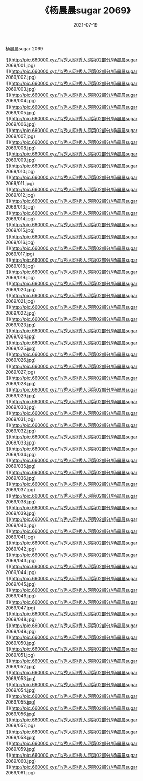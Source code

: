﻿---
layout: post
title:  《杨晨晨sugar 2069》
date:   2021-07-19
img: http://pic.660000.xyz/1:/秀人网/秀人网第02部分/杨晨晨sugar 2069/000.jpg
categories: [美女, 清纯, 唯美]
---

杨晨晨sugar 2069

  ![](http://pic.660000.xyz/1:/秀人网/秀人网第02部分/杨晨晨sugar 2069/001.jpg) <br> ![](http://pic.660000.xyz/1:/秀人网/秀人网第02部分/杨晨晨sugar 2069/002.jpg) <br> ![](http://pic.660000.xyz/1:/秀人网/秀人网第02部分/杨晨晨sugar 2069/003.jpg) <br> ![](http://pic.660000.xyz/1:/秀人网/秀人网第02部分/杨晨晨sugar 2069/004.jpg) <br> ![](http://pic.660000.xyz/1:/秀人网/秀人网第02部分/杨晨晨sugar 2069/005.jpg) <br> ![](http://pic.660000.xyz/1:/秀人网/秀人网第02部分/杨晨晨sugar 2069/006.jpg) <br> ![](http://pic.660000.xyz/1:/秀人网/秀人网第02部分/杨晨晨sugar 2069/007.jpg) <br> ![](http://pic.660000.xyz/1:/秀人网/秀人网第02部分/杨晨晨sugar 2069/008.jpg) <br> ![](http://pic.660000.xyz/1:/秀人网/秀人网第02部分/杨晨晨sugar 2069/009.jpg) <br> ![](http://pic.660000.xyz/1:/秀人网/秀人网第02部分/杨晨晨sugar 2069/010.jpg) <br> ![](http://pic.660000.xyz/1:/秀人网/秀人网第02部分/杨晨晨sugar 2069/011.jpg) <br> ![](http://pic.660000.xyz/1:/秀人网/秀人网第02部分/杨晨晨sugar 2069/012.jpg) <br> ![](http://pic.660000.xyz/1:/秀人网/秀人网第02部分/杨晨晨sugar 2069/013.jpg) <br> ![](http://pic.660000.xyz/1:/秀人网/秀人网第02部分/杨晨晨sugar 2069/014.jpg) <br> ![](http://pic.660000.xyz/1:/秀人网/秀人网第02部分/杨晨晨sugar 2069/015.jpg) <br> ![](http://pic.660000.xyz/1:/秀人网/秀人网第02部分/杨晨晨sugar 2069/016.jpg) <br> ![](http://pic.660000.xyz/1:/秀人网/秀人网第02部分/杨晨晨sugar 2069/017.jpg) <br> ![](http://pic.660000.xyz/1:/秀人网/秀人网第02部分/杨晨晨sugar 2069/018.jpg) <br> ![](http://pic.660000.xyz/1:/秀人网/秀人网第02部分/杨晨晨sugar 2069/019.jpg) <br> ![](http://pic.660000.xyz/1:/秀人网/秀人网第02部分/杨晨晨sugar 2069/020.jpg) <br> ![](http://pic.660000.xyz/1:/秀人网/秀人网第02部分/杨晨晨sugar 2069/021.jpg) <br> ![](http://pic.660000.xyz/1:/秀人网/秀人网第02部分/杨晨晨sugar 2069/022.jpg) <br> ![](http://pic.660000.xyz/1:/秀人网/秀人网第02部分/杨晨晨sugar 2069/023.jpg) <br> ![](http://pic.660000.xyz/1:/秀人网/秀人网第02部分/杨晨晨sugar 2069/024.jpg) <br> ![](http://pic.660000.xyz/1:/秀人网/秀人网第02部分/杨晨晨sugar 2069/025.jpg) <br> ![](http://pic.660000.xyz/1:/秀人网/秀人网第02部分/杨晨晨sugar 2069/026.jpg) <br> ![](http://pic.660000.xyz/1:/秀人网/秀人网第02部分/杨晨晨sugar 2069/027.jpg) <br> ![](http://pic.660000.xyz/1:/秀人网/秀人网第02部分/杨晨晨sugar 2069/028.jpg) <br> ![](http://pic.660000.xyz/1:/秀人网/秀人网第02部分/杨晨晨sugar 2069/029.jpg) <br> ![](http://pic.660000.xyz/1:/秀人网/秀人网第02部分/杨晨晨sugar 2069/030.jpg) <br> ![](http://pic.660000.xyz/1:/秀人网/秀人网第02部分/杨晨晨sugar 2069/031.jpg) <br> ![](http://pic.660000.xyz/1:/秀人网/秀人网第02部分/杨晨晨sugar 2069/032.jpg) <br> ![](http://pic.660000.xyz/1:/秀人网/秀人网第02部分/杨晨晨sugar 2069/033.jpg) <br> ![](http://pic.660000.xyz/1:/秀人网/秀人网第02部分/杨晨晨sugar 2069/034.jpg) <br> ![](http://pic.660000.xyz/1:/秀人网/秀人网第02部分/杨晨晨sugar 2069/035.jpg) <br> ![](http://pic.660000.xyz/1:/秀人网/秀人网第02部分/杨晨晨sugar 2069/036.jpg) <br> ![](http://pic.660000.xyz/1:/秀人网/秀人网第02部分/杨晨晨sugar 2069/037.jpg) <br> ![](http://pic.660000.xyz/1:/秀人网/秀人网第02部分/杨晨晨sugar 2069/038.jpg) <br> ![](http://pic.660000.xyz/1:/秀人网/秀人网第02部分/杨晨晨sugar 2069/039.jpg) <br> ![](http://pic.660000.xyz/1:/秀人网/秀人网第02部分/杨晨晨sugar 2069/040.jpg) <br> ![](http://pic.660000.xyz/1:/秀人网/秀人网第02部分/杨晨晨sugar 2069/041.jpg) <br> ![](http://pic.660000.xyz/1:/秀人网/秀人网第02部分/杨晨晨sugar 2069/042.jpg) <br> ![](http://pic.660000.xyz/1:/秀人网/秀人网第02部分/杨晨晨sugar 2069/043.jpg) <br> ![](http://pic.660000.xyz/1:/秀人网/秀人网第02部分/杨晨晨sugar 2069/044.jpg) <br> ![](http://pic.660000.xyz/1:/秀人网/秀人网第02部分/杨晨晨sugar 2069/045.jpg) <br> ![](http://pic.660000.xyz/1:/秀人网/秀人网第02部分/杨晨晨sugar 2069/046.jpg) <br> ![](http://pic.660000.xyz/1:/秀人网/秀人网第02部分/杨晨晨sugar 2069/047.jpg) <br> ![](http://pic.660000.xyz/1:/秀人网/秀人网第02部分/杨晨晨sugar 2069/048.jpg) <br> ![](http://pic.660000.xyz/1:/秀人网/秀人网第02部分/杨晨晨sugar 2069/049.jpg) <br> ![](http://pic.660000.xyz/1:/秀人网/秀人网第02部分/杨晨晨sugar 2069/050.jpg) <br> ![](http://pic.660000.xyz/1:/秀人网/秀人网第02部分/杨晨晨sugar 2069/051.jpg) <br> ![](http://pic.660000.xyz/1:/秀人网/秀人网第02部分/杨晨晨sugar 2069/052.jpg) <br> ![](http://pic.660000.xyz/1:/秀人网/秀人网第02部分/杨晨晨sugar 2069/053.jpg) <br> ![](http://pic.660000.xyz/1:/秀人网/秀人网第02部分/杨晨晨sugar 2069/054.jpg) <br> ![](http://pic.660000.xyz/1:/秀人网/秀人网第02部分/杨晨晨sugar 2069/055.jpg) <br> ![](http://pic.660000.xyz/1:/秀人网/秀人网第02部分/杨晨晨sugar 2069/056.jpg) <br> ![](http://pic.660000.xyz/1:/秀人网/秀人网第02部分/杨晨晨sugar 2069/057.jpg) <br> ![](http://pic.660000.xyz/1:/秀人网/秀人网第02部分/杨晨晨sugar 2069/058.jpg) <br> ![](http://pic.660000.xyz/1:/秀人网/秀人网第02部分/杨晨晨sugar 2069/059.jpg) <br> ![](http://pic.660000.xyz/1:/秀人网/秀人网第02部分/杨晨晨sugar 2069/060.jpg) <br> ![](http://pic.660000.xyz/1:/秀人网/秀人网第02部分/杨晨晨sugar 2069/061.jpg) <br>